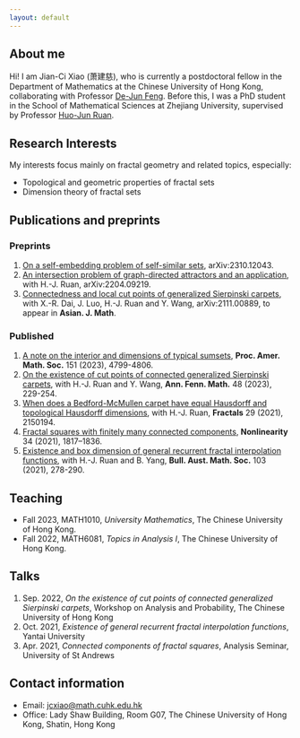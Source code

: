 ```yaml
---
layout: default
---
```


## About me

Hi! I am Jian-Ci Xiao (萧建慈), who is currently a postdoctoral fellow in the Department of Mathematics at the Chinese University of Hong Kong, collaborating with Professor [De-Jun Feng](https://www.math.cuhk.edu.hk/~djfeng/). Before this, I was a PhD student in the School of Mathematical Sciences at Zhejiang University, supervised by Professor [Huo-Jun Ruan](https://person.zju.edu.cn/0002379).

## Research Interests

My interests focus mainly on fractal geometry and related topics, especially:
- Topological and geometric properties of fractal sets
- Dimension theory of fractal sets

## Publications and preprints

### Preprints

1. [On a self-embedding problem of self-similar sets](https://arxiv.org/abs/2310.12043), arXiv:2310.12043.
2. [An intersection problem of graph-directed attractors and an application](https://arxiv.org/abs/2204.09219), with H.-J. Ruan, arXiv:2204.09219.
3. [Connectedness and local cut points of generalized Sierpinski carpets](https://arxiv.org/abs/2111.00889), with X.-R. Dai, J. Luo, H.-J. Ruan and Y. Wang, arXiv:2111.00889, to appear in **Asian. J. Math**.

### Published

1. [A note on the interior and dimensions of typical sumsets](https://doi.org/10.1090/proc/16500), **Proc. Amer. Math. Soc.** 151 (2023), 4799-4806.
2. [On the existence of cut points of connected generalized Sierpinski carpets](https://doi.org/10.54330/afm.127049), with H.-J. Ruan and Y. Wang, **Ann. Fenn. Math.** 48 (2023), 229-254.
3. [When does a Bedford-McMullen carpet have equal Hausdorff and topological Hausdorff dimensions](https://www.worldscientific.com/doi/abs/10.1142/S0218348X21501942), with H.-J. Ruan, **Fractals** 29 (2021), 2150194.
4. [Fractal squares with finitely many connected components](https://iopscience.iop.org/article/10.1088/1361-6544/abd611), **Nonlinearity** 34 (2021), 1817–1836. 
5. [Existence and box dimension of general recurrent fractal interpolation functions](https://doi.org/10.1017/S0004972720001045), with H.-J. Ruan and B. Yang, **Bull. Aust. Math. Soc.** 103 (2021), 278-290.

## Teaching

- Fall 2023, MATH1010, _University Mathematics_, The Chinese University of Hong Kong.
- Fall 2022, MATH6081, _Topics in Analysis I_, The Chinese University of Hong Kong.

## Talks

1. Sep. 2022, _On the existence of cut points of connected generalized Sierpinski carpets_, Workshop on Analysis and Probability, The Chinese University of Hong Kong
2. Oct. 2021, _Existence of general recurrent fractal interpolation functions_, Yantai University
3. Apr. 2021, _Connected components of fractal squares_, Analysis Seminar, University of St Andrews


## Contact information

- Email: jcxiao@math.cuhk.edu.hk
- Office: Lady Shaw Building, Room G07, The Chinese University of Hong Kong, Shatin, Hong Kong
